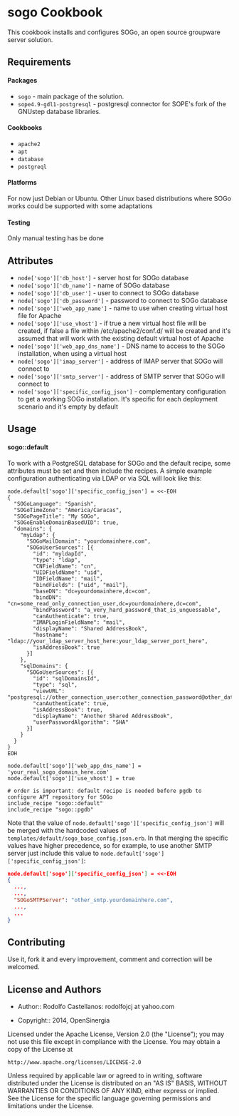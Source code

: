 sogo Cookbook
=============
This cookbook installs and configures SOGo, an open source groupware server solution.

Requirements
------------

#### Packages

- `sogo` - main package of the solution.
- `sope4.9-gdl1-postgresql` - postgresql connector for SOPE's fork of the GNUstep database libraries.

#### Cookbooks

- `apache2`
- `apt`
- `database`
- `postgreql`

#### Platforms

For now just Debian or Ubuntu. Other Linux based distributions where SOGo works could be supported with some adaptations

#### Testing

Only manual testing has be done

Attributes
----------

- `node['sogo']['db_host']` - server host for SOGo database
- `node['sogo']['db_name']` - name of SOGo database
- `node['sogo']['db_user']` - user to connect to SOGo database
- `node['sogo']['db_password']` - password to connect to SOGo database
- `node['sogo']['web_app_name']` - name to use when creating virtual host file for Apache
- `node['sogo']['use_vhost']` - if true a new virtual host file will be created, if false a file within /etc/apache2/conf.d/ will be created and it's assumed that will work with the existing default virtual host of Apache
- `node['sogo']['web_app_dns_name']` - DNS name to access to the SOGo installation, when using a virtual host
- `node['sogo']['imap_server']` - address of IMAP server that SOGo will connect to
- `node['sogo']['smtp_server']` - address of SMTP server that SOGo will connect to
- `node['sogo']['specific_config_json']` - complementary configuration to get a working SOGo installation. It's specific for each deployment scenario and it's empty by default

Usage
-----
#### sogo::default

To work with a PostgreSQL database for SOGo and the default recipe, some attributes must be set and then include the recipes. A simple example configuration authenticating via LDAP or via SQL will look like this:

```
node.default['sogo']['specific_config_json'] = <<-EOH
{
  "SOGoLanguage": "Spanish",
  "SOGoTimeZone": "America/Caracas",
  "SOGoPageTitle": "My SOGo",
  "SOGoEnableDomainBasedUID": true,
  "domains": {
    "myLdap": {
      "SOGoMailDomain": "yourdomainhere.com",
      "SOGoUserSources": [{
        "id": "myldapId",
        "type": "ldap",
        "CNFieldName": "cn",
        "UIDFieldName": "uid",
        "IDFieldName": "mail",
        "bindFields": ["uid", "mail"],
        "baseDN": "dc=yourdomainhere,dc=com",
        "bindDN": "cn=some_read_only_connection_user,dc=yourdomainhere,dc=com",
        "bindPassword": "a_very_hard_password_that_is_unguessable",
        "canAuthenticate": true,
        "IMAPLoginFieldName": "mail",
        "displayName": "Shared AddressBook",
        "hostname": "ldap://your_ldap_server_host_here:your_ldap_server_port_here",
        "isAddressBook": true
      }]
    },
    "sqlDomains": {
      "SOGoUserSources": [{
        "id": "sqlDomainsId",
        "type": "sql",
        "viewURL": "postgresql://other_connection_user:other_connection_password@other_database_server:5432/other_database_name/other_table_or_view",
        "canAuthenticate": true,
        "isAddressBook": true,
        "displayName": "Another Shared AddressBook",
        "userPasswordAlgorithm": "SHA"
      }]
    }
  }
}
EOH

node.default['sogo']['web_app_dns_name'] = 'your_real_sogo_domain_here.com'
node.default['sogo']['use_vhost'] = true

# order is important: default recipe is needed before pgdb to configure APT repository for SOGo
include_recipe "sogo::default"
include_recipe "sogo::pgdb"
```

Note that the value of `node.default['sogo']['specific_config_json']` will be merged with the hardcoded values of `templates/default/sogo_base_config.json.erb`. In that merging the specific values have higher precedence, so for example, to use another SMTP server just include this value to `node.default['sogo']['specific_config_json']`:

```json
node.default['sogo']['specific_config_json'] = <<-EOH
{
  ...,
  ...,
  "SOGoSMTPServer": "other_smtp.yourdomainhere.com",
  ...,
  ...
}
```

Contributing
------------

Use it, fork it and every improvement, comment and correction will be welcomed.

License and Authors
-------------------

* Author:: Rodolfo Castellanos: rodolfojcj at yahoo.com

* Copyright:: 2014, OpenSinergia

Licensed under the Apache License, Version 2.0 (the "License");
you may not use this file except in compliance with the License.
You may obtain a copy of the License at

    http://www.apache.org/licenses/LICENSE-2.0

Unless required by applicable law or agreed to in writing, software
distributed under the License is distributed on an "AS IS" BASIS,
WITHOUT WARRANTIES OR CONDITIONS OF ANY KIND, either express or implied.
See the License for the specific language governing permissions and
limitations under the License.
